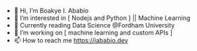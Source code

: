 - 👋 Hi, I’m Boakye I. Ababio
- 👀 I’m interested in [ Nodejs and Python ] || Machine Learning
- 🌱 Currently reading Data Science @Fordham University
- 💞️ I’m working on [ machine learning and custom APIs ] 
- 📫 How to reach me https://iababio.dev

<!---
melch-inno/melch-inno is a ✨ special ✨ repository because its `README.md` (this file) appears on your GitHub profile.
You can click the Preview link to take a look at your changes.
--->
